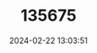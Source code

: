 ---
title: "135675"
category: "Lota lota"
draft: false
date: 2024-02-22 13:03:51
languages:
  English: ["Burbot"]
---